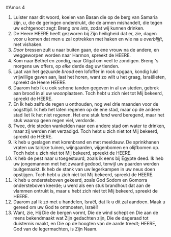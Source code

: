 #Amos 4
1. Luister naar dit woord, koeien van Basan die op de berg van Samaria zijn, *u*, die de geringen onderdrukt, die de armen mishandelt, die tegen uw echtgenoot zegt: Breng *ons iets*, zodat wij kunnen drinken. 
2. De Heere HEERE heeft gezworen bij Zijn heiligheid dat er, zie, dagen voor u komen dat men u zal optrekken met haken en wie na u *overblijft*, met vishaken. 
3. *Door* bressen zult u naar buiten gaan, de ene vrouw na de andere, en weggeworpen worden naar Harmon, spreekt de HEERE. 
4. Kom naar Bethel en zondig, naar Gilgal om veel te zondigen. Breng 's morgens uw offers, op *elke* derde dag uw tienden. 
5. Laat van het gezuurde *brood* een lofoffer in rook opgaan, kondig luid vrijwillige gaven aan, laat het horen, want zo wilt u het graag, Israëlieten, spreekt de Heere HEERE. 
6. Daarom heb Ík u ook schone tanden gegeven in al uw steden, gebrek aan brood in al uw *woon*plaatsen. Toch hebt u zich niet tot Mij bekeerd, spreekt de HEERE. 
7. En Ík heb zelfs de regen u onthouden, nog wel drie maanden voor de oogsttijd. Ik heb het laten regenen op de ene stad, maar op de andere stad liet Ik het niet regenen. Het ene stuk *land* werd beregend, maar het stuk waarop geen regen viel, verdorde. 
8. Twee, drie steden wankelden naar een andere stad om water te drinken, maar zij werden niet verzadigd. Toch hebt u zich niet tot Mij bekeerd, spreekt de HEERE. 
9. Ik heb u geslagen met korenbrand en met meeldauw. De sprinkhanen vraten uw talrijke tuinen, wijngaarden, vijgenbomen en olijfbomen op. Toch hebt u zich niet tot Mij bekeerd, spreekt de HEERE. 
10. Ik heb de pest naar u toegestuurd, zoals ik eens bij Egypte deed. Ik heb uw jongemannen met het zwaard gedood, terwijl uw paarden werden buitgemaakt. Ik heb de stank van uw legerkampen in uw neus doen opstijgen. Toch hebt u zich niet tot Mij bekeerd, spreekt de HEERE. 
11. Ik heb u ondersteboven gekeerd, zoals God Sodom en Gomorra ondersteboven keerde; u werd als een stuk brandhout dat aan de vlammen ontrukt is, maar u hebt zich niet tot Mij bekeerd, spreekt de HEERE. 
12. Daarom zal Ik zó met u handelen, Israël, dat Ik u dit zal aandoen. Maak u gereed om uw God te ontmoeten, Israël! 
13. Want, zie, Hij Die de bergen vormt, Die de wind schept en Die aan de mens bekendmaakt wat Zijn gedachten zijn, Die de dageraad tot duisternis maakt, en Die op de hoogten van de aarde treedt; HEERE, God van de legermachten, is Zijn Naam.
